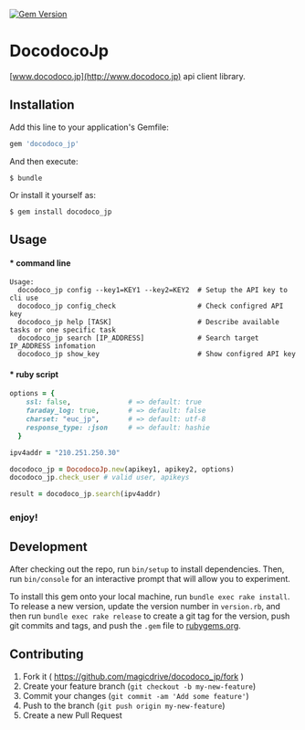 [![Gem Version](https://badge.fury.io/rb/docodoco_jp.svg)](http://badge.fury.io/rb/docodoco_jp)

# DocodocoJp

[www.docodoco.jp](http://www.docodoco.jp) api client library.

## Installation

Add this line to your application's Gemfile:

```ruby
gem 'docodoco_jp'
```

And then execute:

    $ bundle

Or install it yourself as:

    $ gem install docodoco_jp

## Usage

#### * command line

    Usage:
      docodoco_jp config --key1=KEY1 --key2=KEY2  # Setup the API key to cli use
      docodoco_jp config_check                    # Check configred API key
      docodoco_jp help [TASK]                     # Describe available tasks or one specific task
      docodoco_jp search [IP_ADDRESS]             # Search target IP_ADDRESS infomation
      docodoco_jp show_key                        # Show configred API key

#### * ruby script

```ruby
options = {
    ssl: false,              # => default: true
    faraday_log: true,       # => default: false
    charset: "euc_jp",       # => default: utf-8
    response_type: :json     # => default: hashie
  }

ipv4addr = "210.251.250.30"

docodoco_jp = DocodocoJp.new(apikey1, apikey2, options)
docodoco_jp.check_user # valid user, apikeys

result = docodoco_jp.search(ipv4addr)
```

### enjoy!

## Development

After checking out the repo, run `bin/setup` to install dependencies. Then, run `bin/console` for an interactive prompt that will allow you to experiment.

To install this gem onto your local machine, run `bundle exec rake install`. To release a new version, update the version number in `version.rb`, and then run `bundle exec rake release` to create a git tag for the version, push git commits and tags, and push the `.gem` file to [rubygems.org](https://rubygems.org).

## Contributing

1. Fork it ( https://github.com/magicdrive/docodoco_jp/fork )
2. Create your feature branch (`git checkout -b my-new-feature`)
3. Commit your changes (`git commit -am 'Add some feature'`)
4. Push to the branch (`git push origin my-new-feature`)
5. Create a new Pull Request

